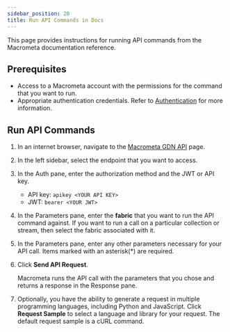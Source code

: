 ```yaml
---
sidebar_position: 20
title: Run API Commands in Docs
---
```


This page provides instructions for running API commands from the Macrometa documentation reference.

## Prerequisites

- Access to a Macrometa account with the permissions for the command that you want to run.
- Appropriate authentication credentials. Refer to [Authentication](../account-management/auth/index.md) for more information.

## Run API Commands

1. In an internet browser, navigate to the [Macrometa GDN API](https://macrometa.com/docs/api#/) page.
1. In the left sidebar, select the endpoint that you want to access.
1. In the Auth pane, enter the authorization method and the JWT or API key.
   - API key: `apikey <YOUR API KEY>`
   - JWT: `bearer <YOUR JWT>`
1. In the Parameters pane, enter the **fabric** that you want to run the API command against. If you want to run a call on a particular collection or stream, then select the fabric associated with it.
1. In the Parameters pane, enter any other parameters necessary for your API call. Items marked with an asterisk(*) are required.
1. Click **Send API Request**.

   Macrometa runs the API call with the parameters that you chose and returns a response in the Response pane.

1. Optionally, you have the ability to generate a request in multiple programming languages, including Python and JavaScript. Click **Request Sample** to select a language and library for your request. The default request sample is a cURL command.
